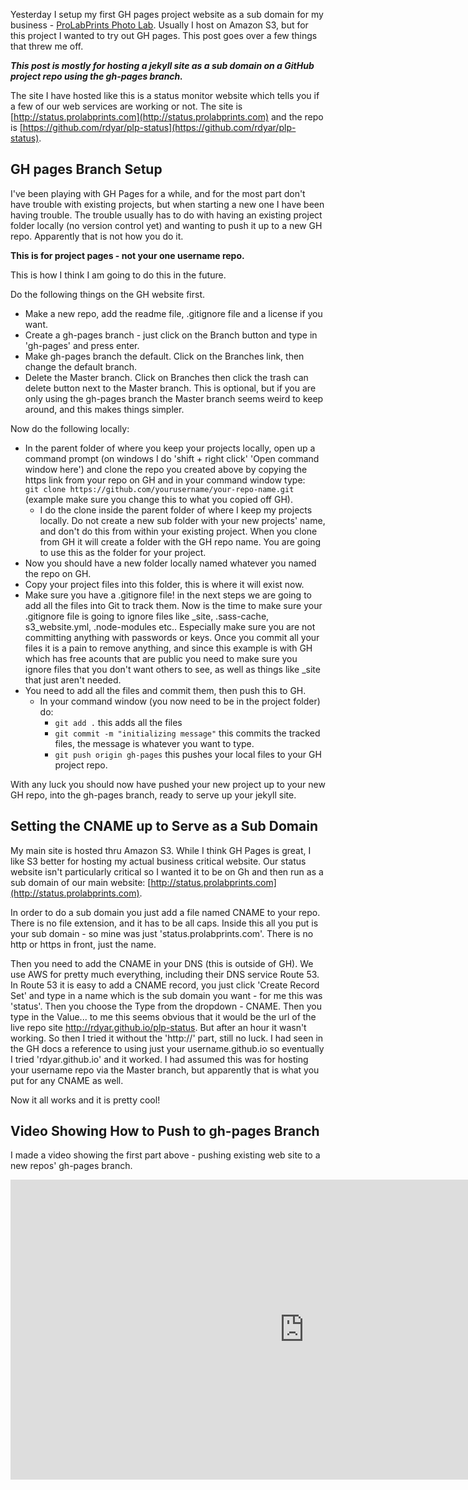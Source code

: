 ---
---

Yesterday I setup my first GH pages project website as a sub domain for my business -  [ProLabPrints Photo Lab](http://prolabprints.com). Usually I host on Amazon S3, but for this project I wanted to try out GH pages. This post goes over a few things that threw me off.

**_This post is mostly for hosting a jekyll site as a sub domain on a GitHub project repo using the gh-pages branch._**

The site I have hosted like this is a status monitor website which tells you if a few of our web services are working or not. The site is [http://status.prolabprints.com](http://status.prolabprints.com) and the repo is [https://github.com/rdyar/plp-status](https://github.com/rdyar/plp-status).

## GH pages Branch Setup

I've been playing with GH Pages for a while, and for the most part don't have trouble with existing projects, but when starting a new one I have been having trouble. The trouble usually has to do with having an existing project folder locally (no version control yet) and wanting to push it up to a new GH repo. Apparently that is not how you do it.

**This is for project pages - not your one username repo.**

This is how I think I am going to do this in the future.

Do the following things on the GH website first.

- Make a new repo, add the readme file, .gitignore file and a license if you want.
- Create a gh-pages branch - just click on the Branch button and type in 'gh-pages' and press enter.
- Make gh-pages branch the default. Click on the Branches link, then change the default branch.
- Delete the Master branch. Click on Branches then click the trash can delete button next to the Master branch. This is optional, but if you are only using the gh-pages branch the Master branch seems weird to keep around, and this makes things simpler.

Now do the following locally:

- In the parent folder of where you keep your projects locally, open up a command prompt (on windows I do 'shift + right click' 'Open command window here') and clone the repo you created above by copying the https link from your repo on GH and in your command window type:  
 ```git clone https://github.com/yourusername/your-repo-name.git```  
 (example make sure you change this to what you copied off GH).
   - I do the clone inside the parent folder of where I keep my projects locally. Do not create a new sub folder with your new projects' name, and don't do this from within your existing project. When you clone from GH it will create a folder with the GH repo name. You are going to use this as the folder for your project.
- Now you should have a new folder locally named whatever you named the repo on GH.
- Copy your project files into this folder, this is where it will exist now.
- Make sure you have a .gitignore file! in the next steps we are going to add all the files into Git to track them. Now is the time to make sure your .gitignore file is going to ignore files like _site, .sass-cache, s3_website.yml, .node-modules etc.. Especially make sure you are not committing anything with passwords or keys. Once you commit all your files it is a pain to remove anything, and since this example is with GH which has free acounts that are public you need to make sure you ignore files that you don't want others to see, as well as things like _site that just aren't needed.
- You need to add all the files and commit them, then push this to GH.
   - In your command window (you now need to be in the project folder) do:
      - ```git add .``` this adds all the files 
      - ```git commit -m "initializing message"``` this commits the tracked files, the message is whatever you want to type.
      - ```git push origin gh-pages``` this pushes your local files to your GH project repo.  

With any luck you should now have pushed your new project up to your new GH repo, into the gh-pages branch, ready to serve up your jekyll site.

## Setting the CNAME up to Serve as a Sub Domain

My main site is hosted thru Amazon S3. While I think GH Pages is great, I like S3 better for hosting my actual business critical website. Our status website isn't particularly critical so I wanted it to be on Gh and then run as a sub domain of our main website: [http://status.prolabprints.com](http://status.prolabprints.com).

In order to do a sub domain you just add a file named CNAME to your repo. There is no file extension, and it has to be all caps. Inside this all you put is your sub domain - so mine was just 'status.prolabprints.com'. There is no http or https in front, just the name.

Then you need to add the CNAME in your DNS (this is outside of GH). We use AWS for pretty much everything, including their DNS service Route 53. In Route 53 it is easy to add a CNAME record, you just click 'Create Record Set' and type in a name which is the sub domain you want - for me this was 'status'. Then you choose the Type from the dropdown - CNAME. Then you type in the Value... to me this seems obvious that it would be the url of the live repo site http://rdyar.github.io/plp-status. But after an hour it wasn't working. So then I tried it without the 'http://' part, still no luck. I had seen in the GH docs a reference to using just your username.github.io so eventually I tried 'rdyar.github.io' and it worked. I had assumed this was for hosting your username repo via the Master branch, but apparently that is what you put for any CNAME as well.

Now it all works and it is pretty cool!

## Video Showing How to Push to gh-pages Branch

I made a video showing the first part above - pushing existing web site to a new repos' gh-pages branch.

 <div class="responsive-video margin-bottom-30">
                                 <iframe width="940" height="480" src="https://www.youtube.com/embed/iyFjdmzcpws?modestbranding=1;autohide=1&amp;showinfo=0&amp;rel=0" frameborder="0" allowfullscreen></iframe>
                            </div>
